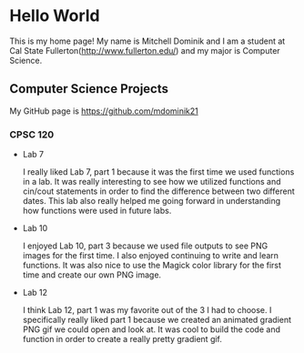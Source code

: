 # Hello World

This is my home page! My name is Mitchell Dominik and I am a student at Cal State Fullerton(http://www.fullerton.edu/) and my major is Computer Science.

## Computer Science Projects

My GitHub page is https://github.com/mdominik21

### CPSC 120

* Lab 7

    I really liked Lab 7, part 1 because it was the first time we used functions in a lab. It was really interesting to see how we utilized functions and cin/cout statements in order to find the difference between two different dates. This lab also really helped me going forward in understanding how functions were used in future labs.

* Lab 10

    I enjoyed Lab 10, part 3 because we used file outputs to see PNG images for the first time. I also enjoyed continuing to write and learn functions. It was also nice to use the Magick color library for the first time and create our own PNG image. 

* Lab 12

    I think Lab 12, part 1 was my favorite out of the 3 I had to choose. I specifically really liked part 1 because we created an animated gradient PNG gif we could open and look at. It was cool to build the code and function in order to create a really pretty gradient gif.

